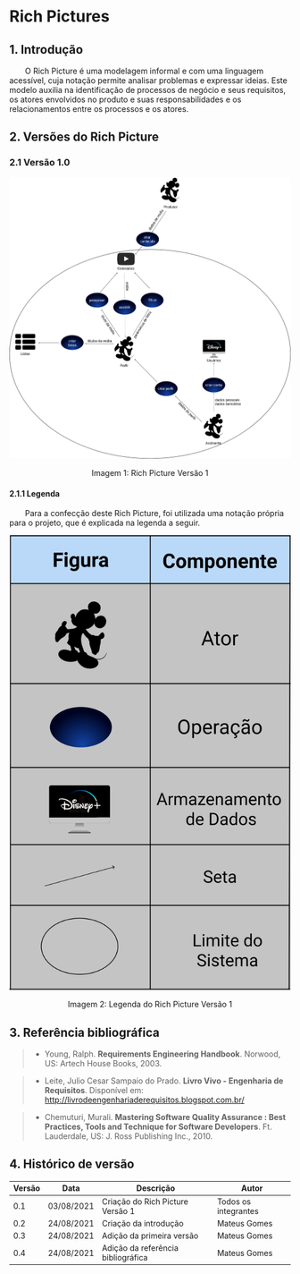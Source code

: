 # Rich Pictures

## 1. Introdução

&emsp;&emsp;O Rich Picture é uma modelagem informal e com uma linguagem acessível, cuja notação permite analisar problemas e expressar ideias. Este modelo auxilia na identificação de processos de negócio e seus requisitos, os atores envolvidos no produto e suas responsabilidades e os relacionamentos entre os processos e os atores.

## 2. Versões do Rich Picture

### 2.1 Versão 1.0

<center>

![Rich Picture Version 1](../assets/rich_pictures/version-1.jpg)

<figcaption>Imagem 1: Rich Picture Versão 1</figcaption>

</center>

#### 2.1.1 Legenda

&emsp;&emsp;Para a confecção deste Rich Picture, foi utilizada uma notação própria para o projeto, que é explicada na legenda a seguir.

<center>

![caption](../assets/rich_pictures/caption-1.jpg)

<figcaption>Imagem 2: Legenda do Rich Picture Versão 1</figcaption>

</center>

## 3. Referência bibliográfica

> - Young, Ralph. **Requirements Engineering Handbook**. Norwood, US: Artech House Books, 2003.

> - Leite, Julio Cesar Sampaio do Prado. **Livro Vivo - Engenharia de Requisitos**. Disponível em: http://livrodeengenhariaderequisitos.blogspot.com.br/

> - Chemuturi, Murali. **Mastering Software Quality Assurance : Best Practices, Tools and Technique for Software Developers**. Ft. Lauderdale, US: J. Ross Publishing Inc., 2010.

## 4. Histórico de versão

| Versão | Data       | Descrição                                           | Autor        |
| ------ | ---------- | --------------------------------------------------- | ------------ |
| 0.1    | 03/08/2021 | Criação do Rich Picture Versão 1 | Todos os integrantes |
| 0.2    | 24/08/2021 | Criação da introdução | Mateus Gomes |
| 0.3    | 24/08/2021 | Adição da primeira versão | Mateus Gomes |
| 0.4    | 24/08/2021 | Adição da referência bibliográfica | Mateus Gomes |